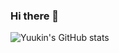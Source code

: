 ### Hi there 👋


![Yuukin's GitHub stats](https://github-readme-stats.vercel.app/api?username=yuukin&theme=dark&show_icons=true)


